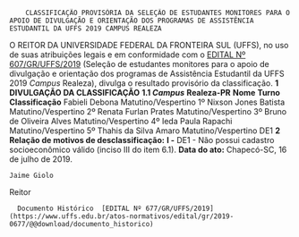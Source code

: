         CLASSIFICAÇÃO PROVISÓRIA DA SELEÇÃO DE ESTUDANTES MONITORES PARA O APOIO DE DIVULGAÇÃO E ORIENTAÇÃO DOS PROGRAMAS DE ASSISTÊNCIA ESTUDANTIL DA UFFS 2019 CAMPUS REALEZA  

 O REITOR DA UNIVERSIDADE FEDERAL DA FRONTEIRA SUL (UFFS), no uso de suas atribuições legais e em conformidade com o [EDITAL Nº 607/GR/UFFS/2019](https://www.uffs.edu.br/atos-normativos/edital/gr/2019-0607) (Seleção de estudantes monitores para o apoio de divulgação e orientação dos programas de Assistência Estudantil da UFFS 2019 *Campus*  Realeza), divulga o resultado provisório da classificação.  **1 DIVULGAÇÃO DA CLASSIFICAÇÃO** **1.1 *Campus***  **Realeza-PR**     **Nome**   **Turno**   **Classificação**     Fabieli Debona   Matutino/Vespertino   1º     Nixson Jones Batista   Matutino/Vespertino   2º     Renata Furlan Prates   Matutino/Vespertino   3º     Bruno de Oliveira Alves   Matutino/Vespertino   4º     Ieda Paula Rapachi   Matutino/Vespertino   5º     Thahis da Silva Amaro   Matutino/Vespertino   DE1      **2 Relação de motivos de desclassificação:** **I -**  DE1 - Não possui cadastro socioeconômico válido (inciso III do item 6.1).        **Data do ato:** Chapecó-SC, 16 de julho de 2019.   
 

    Jaime Giolo   
 Reitor 

      Documento Histórico  [EDITAL Nº 677/GR/UFFS/2019](https://www.uffs.edu.br/atos-normativos/edital/gr/2019-0677/@@download/documento_historico)     
      